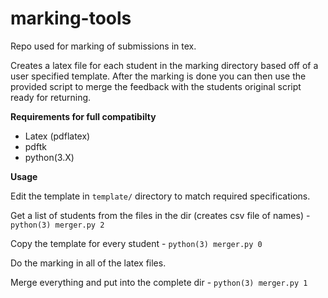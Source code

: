 # marking-tools
Repo used for marking of submissions in tex.

Creates a latex file for each student in the marking directory based off of a user specified template. After the marking is done you can then use the provided script to merge the feedback with the students original script ready for returning.

**Requirements for full compatibilty**

<ul>
<li> Latex (pdflatex)
<li> pdftk
<li> python(3.X)
</ul>
  
**Usage**

Edit the template in ```template/``` directory to match required specifications.

Get a list of students from the files in the dir (creates csv file of names) - ```python(3) merger.py 2```

Copy the template for every student - ```python(3) merger.py 0```

Do the marking in all of the latex files.

Merge everything and put into the complete dir   - ```python(3) merger.py 1```
